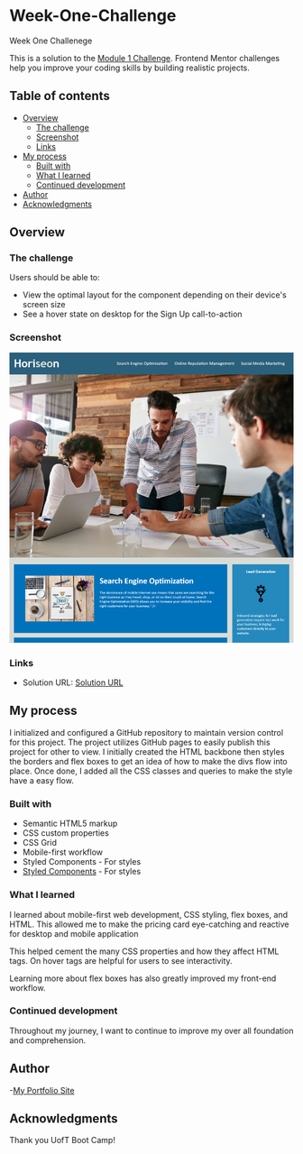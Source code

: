# Week-One-Challenge
Week One Challenege

This is a solution to the [Module 1 Challenge](). Frontend Mentor challenges help you improve your coding skills by building realistic projects. 

## Table of contents

- [Overview](#overview)
  - [The challenge](#the-challenge)
  - [Screenshot](#screenshot)
  - [Links](#links)
- [My process](#my-process)
  - [Built with](#built-with)
  - [What I learned](#what-i-learned)
  - [Continued development](#continued-development)
- [Author](#author)
- [Acknowledgments](#acknowledgments)


## Overview

### The challenge

Users should be able to:

- View the optimal layout for the component depending on their device's screen size
- See a hover state on desktop for the Sign Up call-to-action

### Screenshot

![](./screenshot.jpg)



### Links

- Solution URL: [Solution URL](https://thomascalle.github.io/Week-One-Challenge/)


## My process

I initialized and configured a GitHub repository to maintain version control for this project. The project utilizes GitHub pages to easily publish this project for other to view. I initially created the HTML backbone then styles the borders and flex boxes to get an idea of how to make the divs flow into place. Once done, I added all the CSS classes and queries to make the style have a easy flow.

### Built with

- Semantic HTML5 markup
- CSS custom properties
- CSS Grid
- Mobile-first workflow
- Styled Components - For styles 
- [Styled Components](https://styled-components.com/) - For styles

### What I learned

I learned about mobile-first web development, CSS styling, flex boxes, and HTML. This allowed me to make the pricing card eye-catching and reactive for desktop and mobile application

This helped cement the many CSS properties and how they affect HTML tags. On hover tags are helpful for users to see interactivity.

Learning more about flex boxes has also greatly improved my front-end workflow.

### Continued development

Throughout my journey, I want to continue to improve my over all foundation and comprehension.


## Author

-[My Portfolio Site](https://github.com/ThomasCalle)


## Acknowledgments
Thank you UofT Boot Camp!
